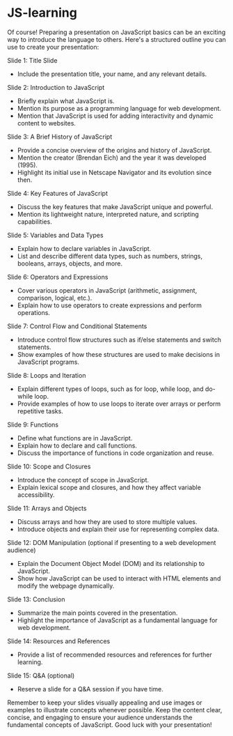# JS-learning
Of course! Preparing a presentation on JavaScript basics can be an exciting way to introduce the language to others. Here's a structured outline you can use to create your presentation:

Slide 1: Title Slide
- Include the presentation title, your name, and any relevant details.

Slide 2: Introduction to JavaScript
- Briefly explain what JavaScript is.
- Mention its purpose as a programming language for web development.
- Mention that JavaScript is used for adding interactivity and dynamic content to websites.

Slide 3: A Brief History of JavaScript
- Provide a concise overview of the origins and history of JavaScript.
- Mention the creator (Brendan Eich) and the year it was developed (1995).
- Highlight its initial use in Netscape Navigator and its evolution since then.

Slide 4: Key Features of JavaScript
- Discuss the key features that make JavaScript unique and powerful.
- Mention its lightweight nature, interpreted nature, and scripting capabilities.

Slide 5: Variables and Data Types
- Explain how to declare variables in JavaScript.
- List and describe different data types, such as numbers, strings, booleans, arrays, objects, and more.

Slide 6: Operators and Expressions
- Cover various operators in JavaScript (arithmetic, assignment, comparison, logical, etc.).
- Explain how to use operators to create expressions and perform operations.

Slide 7: Control Flow and Conditional Statements
- Introduce control flow structures such as if/else statements and switch statements.
- Show examples of how these structures are used to make decisions in JavaScript programs.

Slide 8: Loops and Iteration
- Explain different types of loops, such as for loop, while loop, and do-while loop.
- Provide examples of how to use loops to iterate over arrays or perform repetitive tasks.

Slide 9: Functions
- Define what functions are in JavaScript.
- Explain how to declare and call functions.
- Discuss the importance of functions in code organization and reuse.

Slide 10: Scope and Closures
- Introduce the concept of scope in JavaScript.
- Explain lexical scope and closures, and how they affect variable accessibility.

Slide 11: Arrays and Objects
- Discuss arrays and how they are used to store multiple values.
- Introduce objects and explain their use for representing complex data.

Slide 12: DOM Manipulation (optional if presenting to a web development audience)
- Explain the Document Object Model (DOM) and its relationship to JavaScript.
- Show how JavaScript can be used to interact with HTML elements and modify the webpage dynamically.

Slide 13: Conclusion
- Summarize the main points covered in the presentation.
- Highlight the importance of JavaScript as a fundamental language for web development.

Slide 14: Resources and References
- Provide a list of recommended resources and references for further learning.

Slide 15: Q&A (optional)
- Reserve a slide for a Q&A session if you have time.

Remember to keep your slides visually appealing and use images or examples to illustrate concepts whenever possible. Keep the content clear, concise, and engaging to ensure your audience understands the fundamental concepts of JavaScript. Good luck with your presentation!
